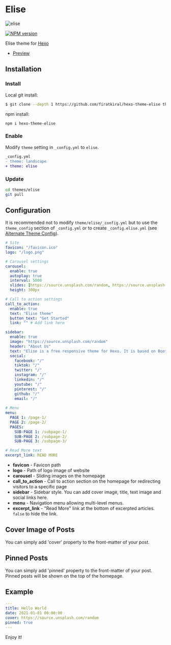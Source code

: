 # Elise

![elise](https://firatkiral.github.io/hexo-theme-elise/images/elise.png)

[![NPM version](https://badge.fury.io/js/hexo-theme-landscape.svg)](https://www.npmjs.com/package/hexo-theme-elise)

Elise theme for [Hexo](https://hexo.io/)

- [Preview](https://firatkiral.github.io/hexo-theme-elise/)

## Installation

### Install

Local git install:

``` bash
$ git clone --depth 1 https://github.com/firatkiral/hexo-theme-elise themes/elise
```

npm install:

```
npm i hexo-theme-elise
```

### Enable

Modify `theme` setting in `_config.yml` to `elise`.

``` diff
_config.yml
- theme: landscape
+ theme: elise
```

### Update

``` bash
cd themes/elise
git pull
```

## Configuration

It is recommended not to modify `theme/elise/_config.yml` but to use the `theme_config` section of `_config.yml` or to create `_config.elise.yml` (see [Alternate Theme Config](https://hexo.io/docs/configuration#Alternate-Theme-Config)).

``` yml
# Site
favicon: "/favicon.ico"
logo: "/logo.png"

# Carousel settings
carousel:
  enable: true
  autoplay: true
  interval: 5000
  slides: [https://source.unsplash.com/random, https://source.unsplash.com/random, https://source.unsplash.com/random, https://source.unsplash.com/random]
  height: 300px

# Call to action settings
call_to_action:
  enable: true
  text: "Elise theme"
  button_text: "Get Started"
  link: "" # Add link here

sidebar:
  enable: true
  image: "https://source.unsplash.com/random"
  header: "About Us"
  text: "Elise is a free responsive theme for Hexo. It is based on Bootstrap 5 and it is built to be easy to use and beautiful to look at."
  social:
    facebook: "/"
    tiktok: "/"
    twitter: "/"
    instagram: "/"
    linkedin: "/"
    youtube: "/"
    pinterest: "/"
    github: "/"
    email: "/"
  
# Menu
menu:
  PAGE 1: /page-1/
  PAGE 2: /page-2/
  PAGES: 
    SUB-PAGE 1: /subpage-1/
    SUB-PAGE 2: /subpage-2/
    SUB-PAGE 3: /subpage-3/

# Read More text
excerpt_link: READ MORE
```

- **favicon** - Favicon path
- **logo** - Path of logo image of website
- **carousel** - Sliding images on the homepage
- **call_to_action** - Call to action section on the homepage for redirecting visitors to a specific page
- **sidebar** - Sidebar style. You can add cover image, title, text image and social links here.
- **menu** - Navigation menu allowing multi-level menus.
- **excerpt_link** - "Read More" link at the bottom of excerpted articles. `false` to hide the link.

## Cover Image of Posts

You can simply add 'cover' property to the front-matter of your post.

## Pinned Posts

You can simply add 'pinned' property to the front-matter of your post. Pinned posts will be shown on the top of the homepage.

## Example

``` yml
---
title: Hello World
date: 2021-01-01 00:00:00
cover: https://source.unsplash.com/random
pinned: true
---
```

Enjoy it!

